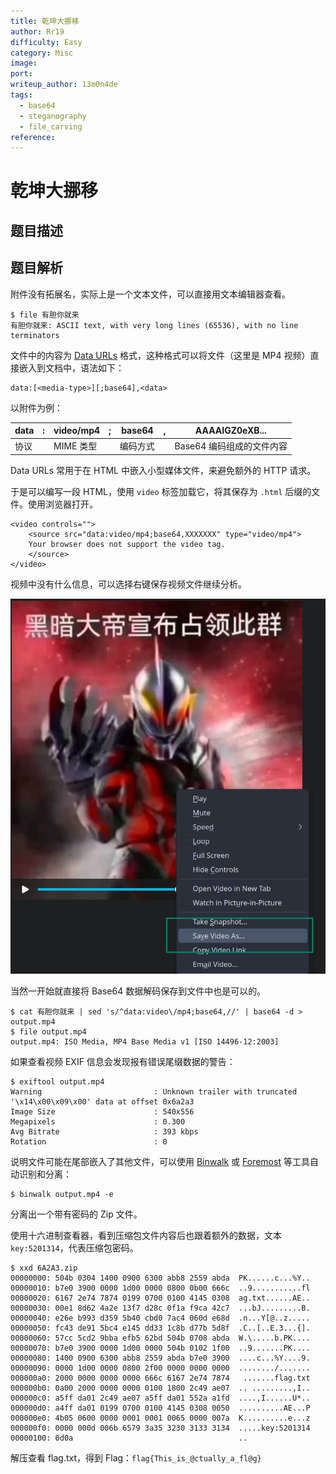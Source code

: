 ```yaml
---
title: 乾坤大挪移
author: Rr19
difficulty: Easy
category: Misc
image:
port:
writeup_author: 13m0n4de
tags:
  - base64
  - steganography
  - file_carving
reference:
---
```


# 乾坤大挪移

## 题目描述

## 题目解析

附件没有拓展名，实际上是一个文本文件，可以直接用文本编辑器查看。

```
$ file 有胆你就来
有胆你就来: ASCII text, with very long lines (65536), with no line terminators
```

文件中的内容为 [Data URLs](https://developer.mozilla.org/en-US/docs/Web/URI/Schemes/data) 格式，这种格式可以将文件（这里是 MP4 视频）直接嵌入到文档中，语法如下：

```
data:[<media-type>][;base64],<data>
```

以附件为例：

| data | :   | video/mp4 | ;   | base64 | ,   | AAAAIGZ0eXB...   |
| ---- | --- | --------- | --- | ------ | --- | ---------------- |
| 协议   |     | MIME 类型   |     | 编码方式   |     | Base64 编码组成的文件内容 |

Data URLs 常用于在 HTML 中嵌入小型媒体文件，来避免额外的 HTTP 请求。

于是可以编写一段 HTML，使用 `video` 标签加载它，将其保存为 `.html` 后缀的文件。使用浏览器打开。

```
<video controls="">
    <source src="data:video/mp4;base64,XXXXXXX" type="video/mp4">
    Your browser does not support the video tag.
    </source>
</video>
```

视频中没有什么信息，可以选择右键保存视频文件继续分析。

![html_video](./writeup/html_video.png)

当然一开始就直接将 Base64 数据解码保存到文件中也是可以的。

```
$ cat 有胆你就来 | sed 's/^data:video\/mp4;base64,//' | base64 -d > output.mp4
$ file output.mp4 
output.mp4: ISO Media, MP4 Base Media v1 [ISO 14496-12:2003]
```

如果查看视频 EXIF 信息会发现报有错误尾缀数据的警告：

```
$ exiftool output.mp4
Warning                         : Unknown trailer with truncated '\x14\x00\x09\x00' data at offset 0x6a2a3
Image Size                      : 540x556
Megapixels                      : 0.300
Avg Bitrate                     : 393 kbps
Rotation                        : 0
```

说明文件可能在尾部嵌入了其他文件，可以使用 [Binwalk](https://github.com/ReFirmLabs/binwalk) 或 [Foremost](https://github.com/gerryamurphy/Foremost) 等工具自动识别和分离：

```
$ binwalk output.mp4 -e
```

分离出一个带有密码的 Zip 文件。

使用十六进制查看器，看到压缩包文件内容后也跟着额外的数据，文本 `key:5201314`，代表压缩包密码。

```
$ xxd 6A2A3.zip
00000000: 504b 0304 1400 0900 6300 abb8 2559 abda  PK......c...%Y..
00000010: b7e0 3900 0000 1d00 0000 0800 0b00 666c  ..9...........fl
00000020: 6167 2e74 7874 0199 0700 0100 4145 0308  ag.txt......AE..
00000030: 00e1 8d62 4a2e 13f7 d28c 0f1a f9ca 42c7  ...bJ.........B.
00000040: e26e b993 d359 5b40 cbd0 7ac4 060d e68d  .n...Y[@..z.....
00000050: fc43 de91 5bc4 e145 dd33 1c8b d77b 5d8f  .C..[..E.3...{].
00000060: 57cc 5cd2 9bba efb5 62bd 504b 0708 abda  W.\.....b.PK....
00000070: b7e0 3900 0000 1d00 0000 504b 0102 1f00  ..9.......PK....
00000080: 1400 0900 6300 abb8 2559 abda b7e0 3900  ....c...%Y....9.
00000090: 0000 1d00 0000 0800 2f00 0000 0000 0000  ......../.......
000000a0: 2000 0000 0000 0000 666c 6167 2e74 7874   .......flag.txt
000000b0: 0a00 2000 0000 0000 0100 1800 2c49 ae07  .. .........,I..
000000c0: a5ff da01 2c49 ae07 a5ff da01 552a a1fd  ....,I......U*..
000000d0: a4ff da01 0199 0700 0100 4145 0308 0050  ..........AE...P
000000e0: 4b05 0600 0000 0001 0001 0065 0000 007a  K..........e...z
000000f0: 0000 000d 006b 6579 3a35 3230 3133 3134  .....key:5201314
00000100: 0d0a                                     ..
```

解压查看 flag.txt，得到 Flag：`flag{This_is_@ctually_a_fl@g}`
